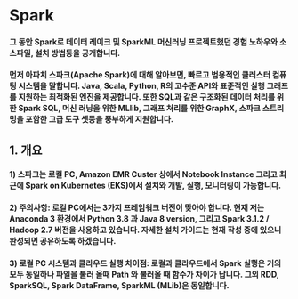 # Spark

#### 그 동안 Spark로 데이터 레이크 및 SparkML 머신러닝 프로젝트했던 경험 노하우와 소스파일, 설치 방법등을 공개합니다. 
#### 먼저 아파치 스파크(Apache Spark)에 대해 알아보면, 빠르고 범용적인 클러스터 컴퓨팅 시스템을 말합니다. Java, Scala, Python, R의 고수준 API와 표준적인 실행 그래프를 지원하는 최적화된 엔진을 제공합니다. 또한 SQL과 같은 구조화된 데이터 처리를 위한 Spark SQL, 머신 러닝을 위한 MLlib, 그래프 처리를 위한 GraphX, 스파크 스트리밍을 포함한 고급 도구 셋등을 풍부하게 지원합니다.

## 1. 개요
####  1) 스파크는 로컬 PC, Amazon EMR Custer 상에서 Notebook Instance 그리고 최근에 Spark on Kubernetes (EKS)에서 설치와 개발, 실행, 모니터링이 가능합니다.  
####  2) 주의사항: 로컬 PC에서는 3가지 프레임워크 버전이 맞아야 합니다. 현재 저는 Anaconda 3 환경에서 Python 3.8 과 Java 8 version, 그리고 Spark 3.1.2 / Hadoop 2.7 버전을 사용하고 있습니다. 자세한 설치 가이드는 현재 작성 중에 있으니 완성되면 공유하도록 하겠습니다.
####  3) 로컬 PC 시스템과 클라우드 실행 차이점: 로컬과 클라우드에서 Spark 실행은 거의 모두 동일하나 파일을 불러 올때 Path 와 불러올 때 함수가 차이가 납니다. 그외 RDD, SparkSQL, Spark DataFrame, SparkML (MLib)은 동일합니다.
####  


